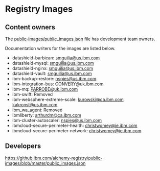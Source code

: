 # Registry Images

## Content owners

The [public-images/public_images.json](https://github.ibm.com/alchemy-registry/public-images/blob/master/public_images.json) file has development team owners. 

Documentation writers for the images are listed below.

- datashield-barbican: smguilia@us.ibm.com
- datashield-mysql: smguilia@us.ibm.com
- datashield-nginx: smguilia@us.ibm.com
- datashield-vault: smguilia@us.ibm.com
- ibm-backup-restore: nspies@us.ibm.com
- ibm-integration-bus: CONVERY@uk.ibm.com
- ibm-mq: PARROBE@uk.ibm.com
- ibm-swift: Removed
- ibm-websphere-extreme-scale: kurowski@ca.ibm.com kakronst@us.ibm.com
- ibm_wa_agent: Removed
- ibmliberty: arthurdm@ca.ibm.com
- ibm-cluster-autoscaler: nspies@us.ibm.com
- ibmcloud-secure-perimeter-health: christwomey@ie.ibm.com
- ibmcloud-secure-perimeter-network: christwomey@ie.ibm.com


## Developers
https://github.ibm.com/alchemy-registry/public-images/blob/master/public_images.json
